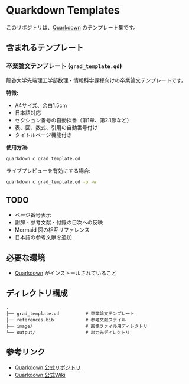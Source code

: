 # Quarkdown Templates

このリポジトリは、[Quarkdown](https://github.com/iamgio/quarkdown) のテンプレート集です。

## 含まれるテンプレート

### 卒業論文テンプレート (`grad_template.qd`)

龍谷大学先端理工学部数理・情報科学課程向けの卒業論文テンプレートです。

**特徴:**

- A4サイズ、余白1.5cm
- 日本語対応
- セクション番号の自動採番（第1章、第2.1節など）
- 表、図、数式、引用の自動番号付け
- タイトルページ機能付き

**使用方法:**

```bash
quarkdown c grad_template.qd
```

ライブプレビューを有効にする場合:

```bash
quarkdown c grad_template.qd -p -w
```

## TODO
- ページ番号表示
- 謝辞・参考文献・付録の目次への反映
- Mermaid 図の相互リファレンス
- 日本語の参考文献を追加


## 必要な環境

- [Quarkdown](https://github.com/iamgio/quarkdown) がインストールされていること

## ディレクトリ構成

```text
.
├── grad_template.qd          # 卒業論文テンプレート
├── references.bib            # 参考文献ファイル
├── image/                    # 画像ファイル用ディレクトリ
└── output/                   # 出力先ディレクトリ
```

## 参考リンク

- [Quarkdown 公式リポジトリ](https://github.com/iamgio/quarkdown)
- [Quarkdown 公式Wiki](https://github.com/iamgio/quarkdown/wiki)
